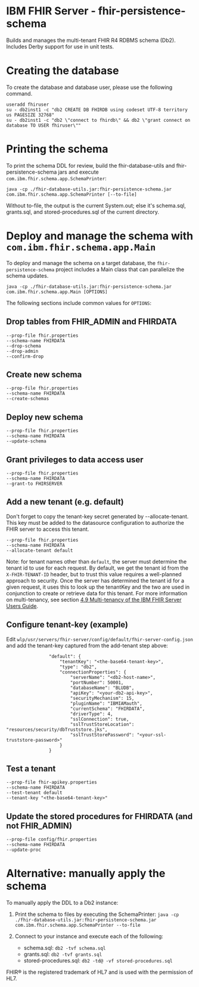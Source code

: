 # IBM FHIR Server - fhir-persistence-schema

Builds and manages the multi-tenant FHIR R4 RDBMS schema (Db2). Includes Derby support for use in unit tests.

# Creating the database 

To create the database and database user, please use the following command.

``` shell 
useradd fhiruser
su - db2inst1 -c "db2 CREATE DB FHIRDB using codeset UTF-8 territory us PAGESIZE 32768"
su - db2inst1 -c "db2 \"connect to fhirdb\" && db2 \"grant connect on database TO USER fhiruser\""
```
# Printing the schema

To print the schema DDL for review, build the fhir-database-utils and fhir-persistence-schema jars and execute `com.ibm.fhir.schema.app.SchemaPrinter`:

``` shell 
java -cp ./fhir-database-utils.jar:fhir-persistence-schema.jar com.ibm.fhir.schema.app.SchemaPrinter [--to-file]
```

Without to-file, the output is the current System.out; else it's schema.sql, grants.sql, and stored-procedures.sql of the current directory.


# Deploy and manage the schema with `com.ibm.fhir.schema.app.Main` 

To deploy and manage the schema on a target database, the `fhir-persistence-schema` project includes a Main class that can parallelize the schema updates.

``` shell 
java -cp ./fhir-database-utils.jar:fhir-persistence-schema.jar com.ibm.fhir.schema.app.Main [OPTIONS]
```

The following sections include common values for `OPTIONS`:

## Drop tables from FHIR_ADMIN and FHIRDATA

```
--prop-file fhir.properties
--schema-name FHIRDATA
--drop-schema
--drop-admin
--confirm-drop
```

## Create new schema

```
--prop-file fhir.properties
--schema-name FHIRDATA
--create-schemas
```

## Deploy new schema

```
--prop-file fhir.properties
--schema-name FHIRDATA
--update-schema
```

## Grant privileges to data access user

```
--prop-file fhir.properties
--schema-name FHIRDATA
--grant-to FHIRSERVER
```

## Add a new tenant (e.g. default)

Don't forget to copy the tenant-key secret generated by --allocate-tenant. This key must be added to the datasource configuration to authorize the FHIR server to access this tenant.

```
--prop-file fhir.properties
--schema-name FHIRDATA
--allocate-tenant default
```

Note: for tenant names other than `default`, the server must determine the tenant id to use for each request.
By default, we get the tenant id from the `X-FHIR-TENANT-ID` header, but to trust this value requires a well-planned approach to security.
Once the server has determined the tenant id for a given request, it uses this to look up the tenantKey and the two are
used in conjunction to create or retrieve data for this tenant.
For more information on multi-tenancy, see section [4.9 Multi-tenancy of the IBM FHIR Server Users Guide](https://ibm.github.io/FHIR/guides/FHIRServerUsersGuide#49-multi-tenancy).

## Configure tenant-key (example)

Edit `wlp/usr/servers/fhir-server/config/default/fhir-server-config.json` and add the tenant-key captured from the add-tenant step above:

```
                "default": {
                    "tenantKey": "<the-base64-tenant-key>",
                    "type": "db2",
                    "connectionProperties": {
                        "serverName": "<db2-host-name>",
                        "portNumber": 50001,
                        "databaseName": "BLUDB",
                        "apiKey": "<your-db2-api-key>",
                        "securityMechanism": 15,
                        "pluginName": "IBMIAMauth",
                        "currentSchema": "FHIRDATA",
                        "driverType": 4,
                        "sslConnection": true,
                        "sslTrustStoreLocation": "resources/security/dbTruststore.jks",
                        "sslTrustStorePassword": "<your-ssl-truststore-password>"
                    }
                }
```


## Test a tenant

```
--prop-file fhir-apikey.properties
--schema-name FHIRDATA
--test-tenant default
--tenant-key "<the-base64-tenant-key>"
```

## Update the stored procedures for FHIRDATA (and not FHIR_ADMIN)

```
--prop-file config/fhir.properties
--schema-name FHIRDATA
--update-proc
```

# Alternative: manually apply the schema

To manually apply the DDL to a Db2 instance:

1. Print the schema to files by executing the SchemaPrinter:
    `java -cp ./fhir-database-utils.jar:fhir-persistence-schema.jar com.ibm.fhir.schema.app.SchemaPrinter --to-file`

2. Connect to your instance and execute each of the following:
    - schema.sql:  `db2 -tvf schema.sql`
    - grants.sql:  `db2 -tvf grants.sql`
    - stored-procedures.sql:  `db2 -td@ -vf stored-procedures.sql`


FHIR® is the registered trademark of HL7 and is used with the permission of HL7.

